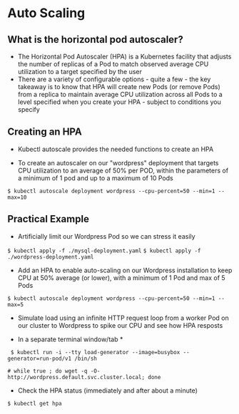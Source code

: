 # Auto Scaling

## What is the horizontal pod autoscaler?

- The Horizontal Pod Autoscaler (HPA) is a Kubernetes facility that adjusts the number of replicas of a Pod to match observed average CPU utilization to a target specified by the user
- There are a variety of configurable options - quite a few - the key takeaway is to know that HPA will create new Pods (or remove Pods) from a replica to maintain average CPU utilization across all Pods to a level specified when you create your HPA - subject to conditions you specify


## Creating an HPA

- Kubectl autoscale provides the needed functions to create an HPA

- To create an autoscaler on our "wordpress" deployment that targets CPU utilization to an average of 50% per POD, within the parameters of a minimum of 1 pod and up to a maximum of 10 Pods

``` $ kubectl autoscale deployment wordpress --cpu-percent=50 --min=1 --max=10 ```

## Practical Example

- Artificially limit our Wordpress Pod so we can stress it easily

``` $ kubectl apply -f ./mysql-deployment.yaml ```
``` $ kubectl apply -f ./wordpress-deployment.yaml ```

- Add an HPA to enable auto-scaling on our Wordpress installation to keep CPU at 50% average (or lower), with a minimum of 1 Pod and max of 5 Pods

``` $ kubectl autoscale deployment wordpress --cpu-percent=50 --min=1 --max=5 ```

- Simulate load using an infinite HTTP request loop from a worker Pod on our cluster to Wordpress to spike our CPU and see how HPA resposts

* In a separate terminal window/tab *

``` $ kubectl run -i --tty load-generator --image=busybox --generator=run-pod/v1 /bin/sh```

``` # while true ; do wget -q -O- http://wordpress.default.svc.cluster.local; done ```


- Check the HPA status (immediately and after about a minute)

``` $ kubectl get hpa ```

